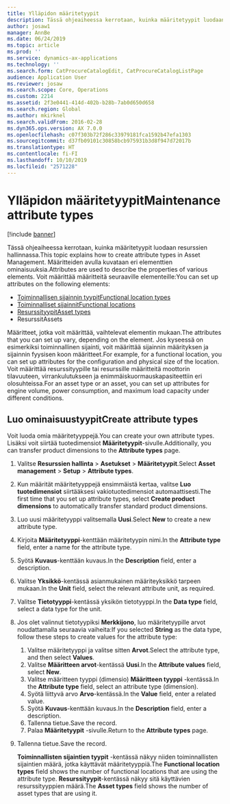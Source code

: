 ```yaml
---
title: Ylläpidon määritetyypit
description: Tässä ohjeaiheessa kerrotaan, kuinka määritetyypit luodaan resurssien hallinnassa.
author: josaw1
manager: AnnBe
ms.date: 06/24/2019
ms.topic: article
ms.prod: ''
ms.service: dynamics-ax-applications
ms.technology: ''
ms.search.form: CatProcureCatalogEdit, CatProcureCatalogListPage
audience: Application User
ms.reviewer: josaw
ms.search.scope: Core, Operations
ms.custom: 2214
ms.assetid: 2f3e0441-414d-402b-b28b-7ab0d650d658
ms.search.region: Global
ms.author: mkirknel
ms.search.validFrom: 2016-02-28
ms.dyn365.ops.version: AX 7.0.0
ms.openlocfilehash: c07f303b72f286c33979181fca1592b47efa1303
ms.sourcegitcommit: d37fb09101c30858bcb975931b3d8f947d72017b
ms.translationtype: HT
ms.contentlocale: fi-FI
ms.lasthandoff: 10/10/2019
ms.locfileid: "2571228"
---
```

# <a name="maintenance-attribute-types"></a><span data-ttu-id="6edbd-103">Ylläpidon määritetyypit</span><span class="sxs-lookup"><span data-stu-id="6edbd-103">Maintenance attribute types</span></span>

[!include [banner](../../includes/banner.md)]

 

<span data-ttu-id="6edbd-104">Tässä ohjeaiheessa kerrotaan, kuinka määritetyypit luodaan resurssien hallinnassa.</span><span class="sxs-lookup"><span data-stu-id="6edbd-104">This topic explains how to create attribute types in Asset Management.</span></span> <span data-ttu-id="6edbd-105">Määritteiden avulla kuvataan eri elementtien ominaisuuksia.</span><span class="sxs-lookup"><span data-stu-id="6edbd-105">Attributes are used to describe the properties of various elements.</span></span> <span data-ttu-id="6edbd-106">Voit määrittää määritteitä seuraaville elementeille:</span><span class="sxs-lookup"><span data-stu-id="6edbd-106">You can set up attributes on the following elements:</span></span>

- [<span data-ttu-id="6edbd-107">Toiminnallisen sijainnin tyypit</span><span class="sxs-lookup"><span data-stu-id="6edbd-107">Functional location types</span></span>](../setup-for-functional-locations/functional-location-types.md)
- [<span data-ttu-id="6edbd-108">Toiminnalliset sijainnit</span><span class="sxs-lookup"><span data-stu-id="6edbd-108">Functional locations</span></span>](../functional-locations/create-functional-locations.md)
- [<span data-ttu-id="6edbd-109">Resurssityypit</span><span class="sxs-lookup"><span data-stu-id="6edbd-109">Asset types</span></span>](../setup-for-objects/object-types.md)
- <span data-ttu-id="6edbd-110">Resurssit</span><span class="sxs-lookup"><span data-stu-id="6edbd-110">Assets</span></span>

<span data-ttu-id="6edbd-111">Määritteet, jotka voit määrittää, vaihtelevat elementin mukaan.</span><span class="sxs-lookup"><span data-stu-id="6edbd-111">The attributes that you can set up vary, depending on the element.</span></span> <span data-ttu-id="6edbd-112">Jos kyseessä on esimerkiksi toiminnallinen sijainti, voit määrittää sijainnin määrityksen ja sijainnin fyysisen koon määritteet.</span><span class="sxs-lookup"><span data-stu-id="6edbd-112">For example, for a functional location, you can set up attributes for the configuration and physical size of the location.</span></span> <span data-ttu-id="6edbd-113">Voit määrittää resurssityypille tai resurssille määritteitä moottorin tilavuuteen, virrankulutukseen ja enimmäiskuormauskapasiteettiin eri olosuhteissa.</span><span class="sxs-lookup"><span data-stu-id="6edbd-113">For an asset type or an asset, you can set up attributes for engine volume, power consumption, and maximum load capacity under different conditions.</span></span>

## <a name="create-attribute-types"></a><span data-ttu-id="6edbd-114">Luo ominaisuustyypit</span><span class="sxs-lookup"><span data-stu-id="6edbd-114">Create attribute types</span></span>

<span data-ttu-id="6edbd-115">Voit luoda omia määritetyyppejä.</span><span class="sxs-lookup"><span data-stu-id="6edbd-115">You can create your own attribute types.</span></span> <span data-ttu-id="6edbd-116">Lisäksi voit siirtää tuotedimensiot **Määritetyypit**-sivulle.</span><span class="sxs-lookup"><span data-stu-id="6edbd-116">Additionally, you can transfer product dimensions to the **Attribute types** page.</span></span>

1. <span data-ttu-id="6edbd-117">Valitse **Resurssien hallinta** \> **Asetukset** \> **Määritetyypit**.</span><span class="sxs-lookup"><span data-stu-id="6edbd-117">Select **Asset management** \> **Setup** \> **Attribute types**.</span></span>
2. <span data-ttu-id="6edbd-118">Kun määrität määritetyyppejä ensimmäistä kertaa, valitse **Luo tuotedimensiot** siirtääksesi vakiotuotedimensiot automaattisesti.</span><span class="sxs-lookup"><span data-stu-id="6edbd-118">The first time that you set up attribute types, select **Create product dimensions** to automatically transfer standard product dimensions.</span></span>
3. <span data-ttu-id="6edbd-119">Luo uusi määritetyyppi valitsemalla **Uusi**.</span><span class="sxs-lookup"><span data-stu-id="6edbd-119">Select **New** to create a new attribute type.</span></span>
4. <span data-ttu-id="6edbd-120">Kirjoita **Määritetyyppi**-kenttään määritetyypin nimi.</span><span class="sxs-lookup"><span data-stu-id="6edbd-120">In the **Attribute type** field, enter a name for the attribute type.</span></span>
5. <span data-ttu-id="6edbd-121">Syötä **Kuvaus**-kenttään kuvaus.</span><span class="sxs-lookup"><span data-stu-id="6edbd-121">In the **Description** field, enter a description.</span></span>
6. <span data-ttu-id="6edbd-122">Valitse **Yksikkö**-kentässä asianmukainen määriteyksikkö tarpeen mukaan.</span><span class="sxs-lookup"><span data-stu-id="6edbd-122">In the **Unit** field, select the relevant attribute unit, as required.</span></span>
7. <span data-ttu-id="6edbd-123">Valitse **Tietotyyppi**-kentässä yksikön tietotyyppi.</span><span class="sxs-lookup"><span data-stu-id="6edbd-123">In the **Data type** field, select a data type for the unit.</span></span>
8. <span data-ttu-id="6edbd-124">Jos olet valinnut tietotyypiksi **Merkkijono**, luo määritetyypille arvot noudattamalla seuraavia vaiheita:</span><span class="sxs-lookup"><span data-stu-id="6edbd-124">If you selected **String** as the data type, follow these steps to create values for the attribute type:</span></span>

    1. <span data-ttu-id="6edbd-125">Valitse määritetyyppi ja valitse sitten **Arvot**.</span><span class="sxs-lookup"><span data-stu-id="6edbd-125">Select the attribute type, and then select **Values**.</span></span>
    2. <span data-ttu-id="6edbd-126">Valitse **Määritteen arvot**-kentässä **Uusi**.</span><span class="sxs-lookup"><span data-stu-id="6edbd-126">In the **Attribute values** field, select **New**.</span></span>
    3. <span data-ttu-id="6edbd-127">Valitse määritteen tyyppi (dimensio) **Määritteen tyyppi** -kentässä.</span><span class="sxs-lookup"><span data-stu-id="6edbd-127">In the **Attribute type** field, select an attribute type (dimension).</span></span>
    4. <span data-ttu-id="6edbd-128">Syötä liittyvä arvo **Arvo**-kentässä.</span><span class="sxs-lookup"><span data-stu-id="6edbd-128">In the **Value** field, enter a related value.</span></span>
    5. <span data-ttu-id="6edbd-129">Syötä **Kuvaus**-kenttään kuvaus.</span><span class="sxs-lookup"><span data-stu-id="6edbd-129">In the **Description** field, enter a description.</span></span>
    6. <span data-ttu-id="6edbd-130">Tallenna tietue.</span><span class="sxs-lookup"><span data-stu-id="6edbd-130">Save the record.</span></span>
    7. <span data-ttu-id="6edbd-131">Palaa **Määritetyypit** -sivulle.</span><span class="sxs-lookup"><span data-stu-id="6edbd-131">Return to the **Attribute types** page.</span></span>

9. <span data-ttu-id="6edbd-132">Tallenna tietue.</span><span class="sxs-lookup"><span data-stu-id="6edbd-132">Save the record.</span></span>

    <span data-ttu-id="6edbd-133">**Toiminnallisten sijaintien tyypit** -kentässä näkyy niiden toiminnallisten sijaintien määrä, jotka käyttävät määritetyyppiä.</span><span class="sxs-lookup"><span data-stu-id="6edbd-133">The **Functional location types** field shows the number of functional locations that are using the attribute type.</span></span> <span data-ttu-id="6edbd-134">**Resurssityypit**-kentässä näkyy sitä käyttävien resurssityyppien määrä.</span><span class="sxs-lookup"><span data-stu-id="6edbd-134">The **Asset types** field shows the number of asset types that are using it.</span></span>
